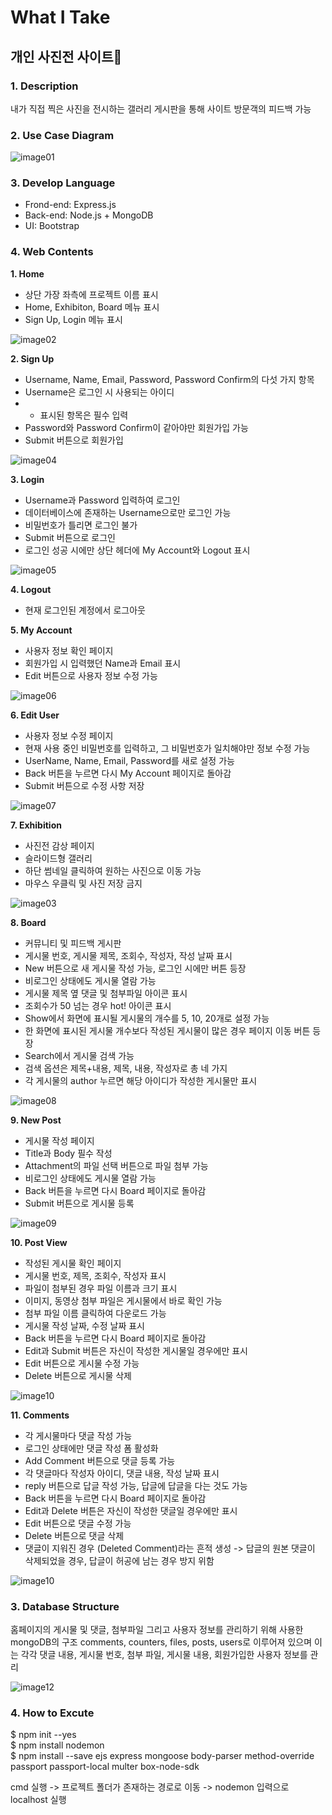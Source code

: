 # What I Take

## 개인 사진전 사이트📸

### 1. Description
내가 직접 찍은 사진을 전시하는 갤러리
게시판을 통해 사이트 방문객의 피드백 가능


### 2. Use Case Diagram
![image01](https://github.com/sonemelody/What-I-take/assets/49124725/3c5d5a70-238c-4835-9960-b89f9eecb21b)


### 3. Develop Language
- Frond-end: Express.js
- Back-end: Node.js + MongoDB
- UI: Bootstrap


### 4. Web Contents  

**1. Home**

- 상단 가장 좌측에 프로젝트 이름 표시
- Home, Exhibiton, Board 메뉴 표시
- Sign Up, Login 메뉴 표시

![image02](https://github.com/sonemelody/What-I-take/assets/49124725/cb0f3161-b728-464d-98a5-a07be625a314)


**2. Sign Up**

- Username, Name, Email, Password, Password Confirm의 다섯 가지 항목
- Username은 로그인 시 사용되는 아이디
- * 표시된 항목은 필수 입력
- Password와 Password Confirm이 같아야만 회원가입 가능
- Submit 버튼으로 회원가입

![image04](https://github.com/sonemelody/What-I-take/assets/49124725/ded37f88-c7df-4861-89ef-6169d57afb9d)


**3. Login**

- Username과 Password 입력하여 로그인
- 데이터베이스에 존재하는 Username으로만 로그인 가능
- 비밀번호가 틀리면 로그인 불가
- Submit 버튼으로 로그인
- 로그인 성공 시에만 상단 헤더에 My Account와 Logout 표시

![image05](https://github.com/sonemelody/What-I-take/assets/49124725/0f0ef332-a97e-48e8-8a89-b27381e0fedf)



**4. Logout**

- 현재 로그인된 계정에서 로그아웃



**5. My Account**

- 사용자 정보 확인 페이지
- 회원가입 시 입력했던 Name과 Email 표시
- Edit 버튼으로 사용자 정보 수정 가능

![image06](https://github.com/sonemelody/What-I-take/assets/49124725/ebf19fec-7289-4920-a13b-4151eb723913)



**6. Edit User**  

- 사용자 정보 수정 페이지
- 현재 사용 중인 비밀번호를 입력하고, 그 비밀번호가 일치해야만 정보 수정 가능
- UserName, Name, Email, Password를 새로 설정 가능
- Back 버튼을 누르면 다시 My Account 페이지로 돌아감
- Submit 버튼으로 수정 사항 저장


![image07](https://github.com/sonemelody/What-I-take/assets/49124725/79f8efa9-6ad4-4233-a306-afce03d1c322)



**7. Exhibition**  

- 사진전 감상 페이지
- 슬라이드형 갤러리
- 하단 썸네일 클릭하여 원하는 사진으로 이동 가능
- 마우스 우클릭 및 사진 저장 금지

![image03](https://github.com/sonemelody/What-I-take/assets/49124725/1f0daf15-fd42-44cb-9404-daf83ce7e1d0)



**8. Board**  

- 커뮤니티 및 피드백 게시판
- 게시물 번호, 게시물 제목, 조회수, 작성자, 작성 날짜 표시
- New 버튼으로 새 게시물 작성 가능, 로그인 시에만 버튼 등장
- 비로그인 상태에도 게시물 열람 가능
- 게시물 제목 옆 댓글 및 첨부파일 아이콘 표시
- 조회수가 50 넘는 경우 hot! 아이콘 표시
- Show에서 화면에 표시될 게시물의 개수를 5, 10, 20개로 설정 가능
- 한 화면에 표시된 게시물 개수보다 작성된 게시물이 많은 경우 페이지 이동 버튼 등장
- Search에서 게시물 검색 가능
- 검색 옵션은 제목+내용, 제목, 내용, 작성자로 총 네 가지
- 각 게시물의 author 누르면 해당 아이디가 작성한 게시물만 표시


![image08](https://github.com/sonemelody/What-I-take/assets/49124725/bb7f7b1c-f133-45b5-ba0b-1556b7da39ca)


**9. New Post**  

- 게시물 작성 페이지
- Title과 Body 필수 작성
- Attachment의 파일 선택 버튼으로 파일 첨부 가능
- 비로그인 상태에도 게시물 열람 가능
- Back 버튼을 누르면 다시 Board 페이지로 돌아감
- Submit 버튼으로 게시물 등록


![image09](https://github.com/sonemelody/What-I-take/assets/49124725/6ffa7773-3f83-45ec-8644-7fa76fc83149)


**10. Post View**  

- 작성된 게시물 확인 페이지
- 게시물 번호, 제목, 조회수, 작성자 표시
- 파일이 첨부된 경우 파일 이름과 크기 표시
- 이미지, 동영상 첨부 파일은 게시물에서 바로 확인 가능
- 첨부 파일 이름 클릭하여 다운로드 가능
- 게시물 작성 날짜, 수정 날짜 표시
- Back 버튼을 누르면 다시 Board 페이지로 돌아감
- Edit과 Submit 버튼은 자신이 작성한 게시물일 경우에만 표시
- Edit 버튼으로 게시물 수정 가능
- Delete 버튼으로 게시물 삭제


![image10](https://github.com/sonemelody/What-I-take/assets/49124725/66968df8-8653-4dfb-9dc8-6dc3ef320906)


**11. Comments**  

- 각 게시물마다 댓글 작성 가능
- 로그인 상태에만 댓글 작성 폼 활성화
- Add Comment 버튼으로 댓글 등록 가능
- 각 댓글마다 작성자 아이디, 댓글 내용, 작성 날짜 표시
- reply 버튼으로 답글 작성 가능, 답글에 답글을 다는 것도 가능
- Back 버튼을 누르면 다시 Board 페이지로 돌아감
- Edit과 Delete 버튼은 자신이 작성한 댓글일 경우에만 표시
- Edit 버튼으로 댓글 수정 가능
- Delete 버튼으로 댓글 삭제
- 댓글이 지워진 경우 (Deleted Comment)라는 흔적 생성 -> 답글의 원본 댓글이 삭제되었을 경우, 답글이 허공에 남는 경우 방지 위함


![image10](https://github.com/sonemelody/What-I-take/assets/49124725/66968df8-8653-4dfb-9dc8-6dc3ef320906)




### 3. Database Structure
홈페이지의 게시물 및 댓글, 첨부파일 그리고 사용자 정보를 관리하기 위해 사용한 mongoDB의 구조
comments, counters, files, posts, users로 이루어져 있으며 이는 각각 댓글 내용, 게시물 번호, 첨부 파일, 게시물 내용, 회원가입한 사용자 정보를 관리

![image12](https://github.com/sonemelody/What-I-take/assets/49124725/178061c5-2168-4398-a21d-b7bac50395c3)




### 4. How to Excute

$ npm init --yes  
$ npm install nodemon  
$ npm install --save ejs express mongoose body-parser method-override passport passport-local multer box-node-sdk  

cmd 실행
-> 프로젝트 폴더가 존재하는 경로로 이동
-> nodemon 입력으로 localhost 실행
